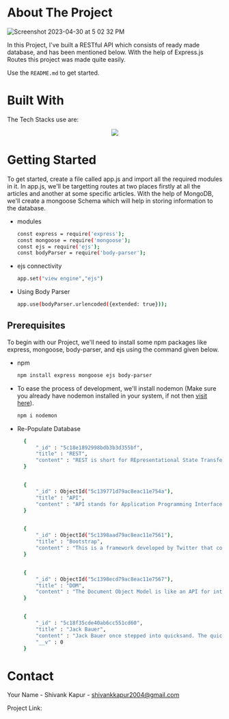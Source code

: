 <!-- ABOUT THE PROJECT -->
# About The Project
![Screenshot 2023-04-30 at 5 02 32 PM](https://user-images.githubusercontent.com/115289871/235350720-cbfa07ff-8cd1-4691-962c-bc17e87413b9.png)





In this Project, I've built a RESTful API which consists of ready made database, and has been mentioned below. With the help of Express.js Routes this project was made quite easily. 



Use the `README.md` to get started.




# Built With

The Tech Stacks use are:

<div align="center">
<a href="https://skillicons.dev">
    <img src="https://skillicons.dev/icons?i=mongodb,expressjs,nodejs,js,ejs" />
</a>
</div>




<!-- GETTING STARTED -->
# Getting Started

To get started, create a file called app.js and import all the required modules in it. In app.js, we'll be targetting routes at two places firstly at all the articles and another at some specific articles. With the help of MongoDB, we'll create a mongoose Schema which will help in storing information to the database.


* modules

  ```sh
  const express = require('express');
  const mongoose = require('mongoose');
  const ejs = require('ejs');
  const bodyParser = require('body-parser');
  ```

* ejs connectivity

  ```sh
  app.set("view engine","ejs")
  ```
  
* Using Body Parser

  ```sh
  app.use(bodyParser.urlencoded({extended: true}));
  ```

## Prerequisites

To begin with our Project, we'll need to install some npm packages like express, mongoose, body-parser, and ejs using the command given below. 


* npm

  ```sh
  npm install express mongoose ejs body-parser
  ```
  
  
* To ease the process of development, we'll install nodemon (Make sure you already have nodemon installed in your system, if not then [visit here](https://nodemon.io/)).

  ```sh
  npm i nodemon
  ```


* Re-Populate Database

  ```sh
    {
        "_id" : "5c18e1892998bdb3b3d355bf",
        "title" : "REST",
        "content" : "REST is short for REpresentational State Transfer. It's an architectural style for designing APIs."
    }


    {
        "_id" : ObjectId("5c139771d79ac8eac11e754a"),
        "title" : "API",
        "content" : "API stands for Application Programming Interface. It is a set of subroutine definitions, communication protocols, and tools for building software. In general terms, it is a set of clearly defined methods of communication among various components. A good API makes it easier to develop a computer program by providing all the building blocks, which are then put together by the programmer."
    }


    {
        "_id" : ObjectId("5c1398aad79ac8eac11e7561"),
        "title" : "Bootstrap",
        "content" : "This is a framework developed by Twitter that contains pre-made front-end templates for web design"
    }


    {
        "_id" : ObjectId("5c1398ecd79ac8eac11e7567"),
        "title" : "DOM",
        "content" : "The Document Object Model is like an API for interacting with our HTML"
    }


    {
        "_id" : "5c18f35cde40ab6cc551cd60",
        "title" : "Jack Bauer",
        "content" : "Jack Bauer once stepped into quicksand. The quicksand couldn't escape and nearly drowned.",
        "__v" : 0
    }
  ```

<!-- CONTACT -->
# Contact

Your Name - Shivank Kapur - shivankkapur2004@gmail.com

Project Link: 
